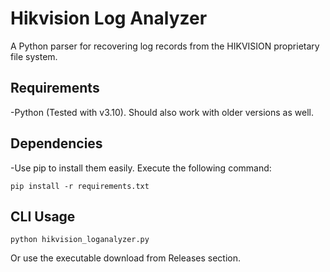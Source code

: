 # Hikvision Log Analyzer
A Python parser for recovering log records from the HIKVISION proprietary file system.

## Requirements
-Python (Tested with v3.10). Should also work with older versions as well.

## Dependencies
-Use pip to install them easily. Execute the following command:

`pip install -r requirements.txt`

## CLI Usage

`python hikvision_loganalyzer.py`

Or use the executable download from Releases section.

